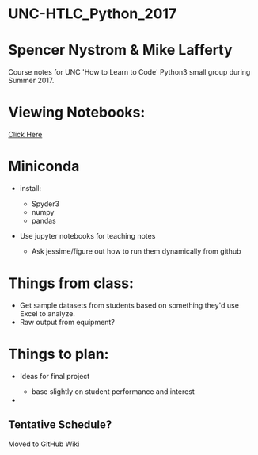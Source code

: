 # UNC-HTLC_Python_2017
# Spencer Nystrom & Mike Lafferty
Course notes for UNC 'How to Learn to Code' Python3 small group during Summer 2017. 


# Viewing Notebooks:
[Click Here](http://nbviewer.jupyter.org/github/snystrom/UNC-HTLC_Python_2017/tree/master/)

# Miniconda
 - install:
	- Spyder3
	- numpy 
	- pandas 

 - Use jupyter notebooks for teaching notes
 	- Ask jessime/figure out how to run them dynamically from github

# Things from class:
 - Get sample datasets from students based on something they'd use Excel to analyze.
 - Raw output from equipment?

# Things to plan:
- Ideas for final project
  - base slightly on student performance and interest

-  

## Tentative Schedule?
Moved to GitHub Wiki
